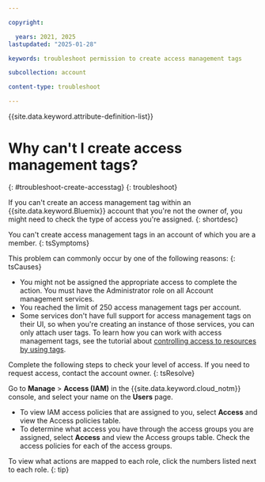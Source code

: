 ```yaml
---

copyright:

  years: 2021, 2025
lastupdated: "2025-01-28"

keywords: troubleshoot permission to create access management tags

subcollection: account

content-type: troubleshoot

---
```


{{site.data.keyword.attribute-definition-list}}

# Why can't I create access management tags?
{: #troubleshoot-create-accesstag}
{: troubleshoot}

If you can't create an access management tag within an {{site.data.keyword.Bluemix}} account that you're not the owner of, you might need to check the type of access you're assigned.
{: shortdesc}

You can't create access management tags in an account of which you are a member. 
{: tsSymptoms}

This problem can commonly occur by one of the following reasons:
{: tsCauses}

* You might not be assigned the appropriate access to complete the action. You must have the Administrator role on all Account management services.
* You reached the limit of 250 access management tags per account.
* Some services don't have full support for access management tags on their UI, so when you're creating an instance of those services, you can only attach user tags. To learn how you can work with access management tags, see the tutorial about [controlling access to resources by using tags](/docs/account?topic=account-access-tags-tutorial).

Complete the following steps to check your level of access. If you need to request access, contact the account owner.
{: tsResolve}

Go to **Manage** > **Access (IAM)** in the {{site.data.keyword.cloud_notm}} console, and select your name on the **Users** page. 

* To view IAM access policies that are assigned to you, select **Access** and view the Access policies table. 
* To determine what access you have through the access groups you are assigned, select **Access** and view the Access groups table. Check the access policies for each of the access groups.

To view what actions are mapped to each role, click the numbers listed next to each role.
{: tip}
